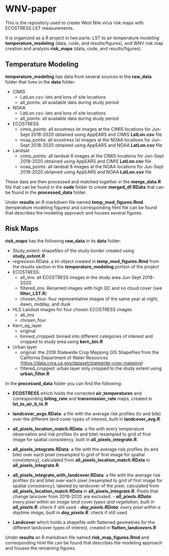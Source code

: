 # WNV-paper
This is the repository used to create West Nile virus risk maps with ECOSTRESS LST measurements. 

It is organized as a R project in two parts: LST to air temperature modeling **temperature_modeling** (data, code, and results/figures), and WNV risk map creation and analysis **risk_maps** (data, code, and results/figures). 

## Temperature Modeling

**temperature_modeling** has data from several sources in the **raw_data** folder that lives in the **data** folder:
- CIMIS
  - LatLon.csv: lats and lons of site locations
  - all_points: all available data during study period
- NOAA
  - LatLon.csv: lats and lons of site locations
  - all_points: all available data during study period
- ECOSTRESS
  - cimis_points: all ecostress lst images at the CIMIS locations for Jun-Sept 2018-2020 obtained using AppEARS and CIMIS **LatLon.csv** file
  - noaa_points: all ecostress lst images at the NOAA locations for Jun-Sept 2018-2020 obtained using AppEARS and NOAA **LatLon.csv** file
- Landsat
  - cimis_points: all landsat 8 images at the CIMIS locations for Jun-Sept 2018-2020 obtained using AppEARS and CIMIS **LatLon.csv** file
  - noaa_points: all landsat 8 images at the NOAA locations for Jun-Sept 2018-2020 obtained using AppEARS and NOAA **LatLon.csv** file

These data are then processed and matched together in the **merge_data.R** file that can be found in the **code** folder to create **merged_df.RData** that can be found in the **processed_data** folder. 

Under **results** an R markdown file named **temp_mod_figures.Rmd** (temperature modeling figures) and corresponding html file can be found that describes the modeling approach and houses several figures

## Risk Maps

**risk_maps** has the following **raw_data** in its **data** folder: 
- Study_extent: shapefiles of the study border created using **study_extent.R**
- regression.RData: a lm object created in **temp_mod_figures.Rmd** from the results section in the **temperature_modeling** portion of the project
- ECOSTRESS: 
  - all_ims: all ECOSTRESS images in the study area Jun-Sept 2018-2020
  - filtered_ims: Renamed images with high QC and no cloud cover (see **filter_LST.R**)
  - chosen_four: four representative images of the same year at night, dawn, midday, and dusk 
- HLS Landsat images for four chosen ECOSTRESS images
  - all_ims
  - chosen_four
- Kern_ag_layer
  - original
  - binned_cropped: binned into different categories of interest and cropped to study area using **kern_bin.R**
- Urban layer
  - original: the 2016 Statewide Crop Mapping GIS Shapefiles from the California Department of Water Resources (https://data.cnra.ca.gov/dataset/statewide-crop-mapping)
  - filtered_cropped: urban layer only cropped to the study extent using **urban_filter.R**

In the **processed_data** folder you can find the following: 
- **ECOSTRESS** which holds the corrected **air_temperatures** and corresponding **biting_rate** and **transmission_rate** maps, created in **lst_to_air_b_tx.R**
- **landcover_avgs.RData**: a file with the average risk profiles (tx and bite) over the different land cover types of interest, built in **landcover_avg.R**. 

- **all_pixels_location_match.RData**: a file with every temperature observation and risk profiles (tx and bite) resampled to grid of first image for spatial consistency, built in **all_pixels_integrate.R**. 
- **all_pixels_integrate.RData**: a file with the average risk profiles (tx and bite) over each pixel (resampled to grid of first image for spatial consistency), calculated from **all_pixels_location_match.RData** in **all_pixels_integrate.R**. 
- **all_pixels_integrate_with_landcover.RData**: a file with the average risk profiles (tx and bite) over each pixel  (resampled to grid of first image for spatial consistency), labeled by landcover of the pixel, calculated from **all_pixels_location_match.RData** in **all_pixels_integrate.R**. Pixels that change lancover from 2018-2020 are excluded. 
*- **all_pixels.RData**: every pixel within an image land cover types and vegetation, built in **all_pixels.R**.* check if still used
*- **day_pixels.RData**: every pixel within a daytime image, built in **day_pixels.R**.* check if still used
- **Landcover** which holds a shapefile with flattened geometries for the different landcover types of interest, created in **flatten_landcovers.R**

Under **results** an R markdown file named **risk_map_figures.Rmd** and corresponding html file can be found that describes the modeling approach and houses the remaining figures.

